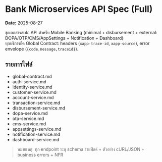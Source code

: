 # Bank Microservices API Spec (Full)
**Date:** 2025-08-27

ชุดเอกสารสเปก API สำหรับ Mobile Banking (minimal + disbursement + external: DOPA/OTP/CMS/AppSettings + Notification + Dashboard)  
ทุกบริการยึด Global Contract: headers (`xapp-trace-id`, `xapp-source`), error envelope (`{code,message,traceid}`).

## รายการไฟล์
- global-contract.md
- auth-service.md
- identity-service.md
- customer-service.md
- account-service.md
- transaction-service.md
- disbursement-service.md
- dopa-service.md
- otp-service.md
- cms-service.md
- appsettings-service.md
- notification-service.md
- dashboard-service.md

> หมายเหตุ: ทุก endpoint ระบุ schema รายฟิลด์ + ตัวอย่าง cURL/JSON + business errors + NFR
